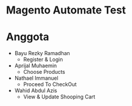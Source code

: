 # Magento Automate Test

<h1>Anggota</h1>

<ul>
  <li>
    Bayu Rezky Ramadhan
    <ul>
      <li>Register & Login</li>
    </ul>
  </li>
  <li>
    Aprijal Muhaemin
    <ul>
      <li>Choose Products</li>
    </ul>
  </li>
  <li>
    Nathael Immanuel
    <ul>
      <li>Proceed To CheckOut</li>
    </ul>
  </li>
  <li>
    Wahid Abdul Azis
    <ul>
      <li>View & Update Shooping Cart</li>
    </ul>
  </li>
</ul>
